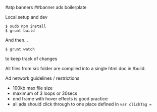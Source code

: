 #atp banners
##banner ads boilerplate

Local setup and dev
```
$ sudo npm install
$ grunt build
```

And then...
```
$ grunt watch
```
to keep track of changes

All files from src folder are compiled into a single html doc in /build.

Ad network guidelines / restrictions
- 100kb max file size
- maximum of 3 loops or 30secs
- end frame with hover effects is good practice
- all ads should click through to one place defined in ```var clickTag = ```
